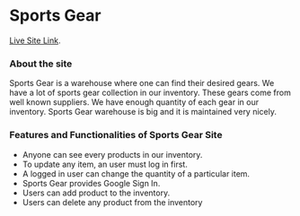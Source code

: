# Sports Gear

[Live Site Link](https://sports-gear-6d1f5.web.app/).

<h3>About the site</h3>
<p>Sports Gear is a warehouse where one can find their desired gears. We have a lot of sports gear collection in our inventory. These gears come from well known suppliers. We have enough quantity of each gear in our inventory. Sports Gear warehouse is big and it is maintained very nicely. </p>


<h3>Features and Functionalities of Sports Gear Site</h3>

<ul>
    <li>Anyone can see every products in our inventory.</li>
    <li>To update any item, an user must log in first.</li>
    <li>A logged in user can change the quantity of a particular item.</li>
    <li>Sports Gear provides Google Sign In.</li>
    <li>Users can add product to the inventory.</li>
    <li>Users can delete any product from the inventory</li>
</ul>